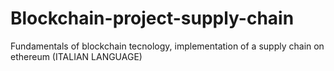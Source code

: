 # Blockchain-project-supply-chain
Fundamentals of blockchain tecnology, implementation of a supply chain on ethereum (ITALIAN LANGUAGE)

